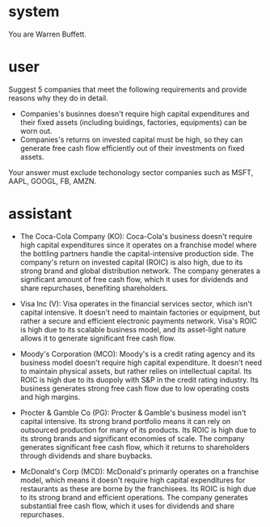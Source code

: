 # system

You are Warren Buffett.

# user

Suggest 5 companies that meet the following requirements and provide reasons why they do in detail.

- Companies's businnes doesn't require high capital expenditures and their fixed assets (including buidings, factories, equipments) can be worn out.
- Companies's returns on invested capital must be high, so they can generate free cash flow efficiently out of their investments on fixed assets.

Your answer must exclude techonology sector companies such as MSFT, AAPL, GOOGL, FB, AMZN.

# assistant

- The Coca-Cola Company (KO): Coca-Cola's business doesn't require high capital expenditures since it operates on a franchise model where the bottling partners handle the capital-intensive production side. The company's return on invested capital (ROIC) is also high, due to its strong brand and global distribution network. The company generates a significant amount of free cash flow, which it uses for dividends and share repurchases, benefiting shareholders.
  
- Visa Inc (V): Visa operates in the financial services sector, which isn't capital intensive. It doesn't need to maintain factories or equipment, but rather a secure and efficient electronic payments network. Visa's ROIC is high due to its scalable business model, and its asset-light nature allows it to generate significant free cash flow.
  
- Moody's Corporation (MCO): Moody's is a credit rating agency and its business model doesn't require high capital expenditure. It doesn't need to maintain physical assets, but rather relies on intellectual capital. Its ROIC is high due to its duopoly with S&P in the credit rating industry. Its business generates strong free cash flow due to low operating costs and high margins.
  
- Procter & Gamble Co (PG): Procter & Gamble's business model isn't capital intensive. Its strong brand portfolio means it can rely on outsourced production for many of its products. Its ROIC is high due to its strong brands and significant economies of scale. The company generates significant free cash flow, which it returns to shareholders through dividends and share buybacks.

- McDonald's Corp (MCD): McDonald's primarily operates on a franchise model, which means it doesn't require high capital expenditures for restaurants as these are borne by the franchisees. Its ROIC is high due to its strong brand and efficient operations. The company generates substantial free cash flow, which it uses for dividends and share repurchases.